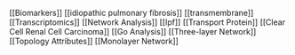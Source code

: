 [[Biomarkers]]
[[idiopathic pulmonary fibrosis]]
[[transmembrane]]
[[Transcriptomics]]
[[Network Analysis]]
[[Ipf]]
[[Transport Protein]]
[[Clear Cell Renal Cell Carcinoma]]
[[Go Analysis]]
[[Three-layer Network]]
[[Topology Attributes]]
[[Monolayer Network]]
